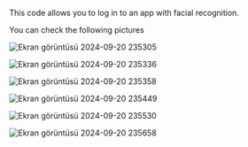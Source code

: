 This code allows you to log in to an app with facial recognition.

You can check the following pictures

![Ekran görüntüsü 2024-09-20 235305](https://github.com/user-attachments/assets/61d1899a-b77b-490e-84fb-00a38919982f) 

![Ekran görüntüsü 2024-09-20 235336](https://github.com/user-attachments/assets/8b96ab13-092c-4624-97a1-1e0b17bebdc3)

![Ekran görüntüsü 2024-09-20 235358](https://github.com/user-attachments/assets/d49dd273-5efc-4a43-8f38-4cb6472082aa)

![Ekran görüntüsü 2024-09-20 235449](https://github.com/user-attachments/assets/ab960dea-c272-4532-9b6a-78dd6092e2fa)

![Ekran görüntüsü 2024-09-20 235530](https://github.com/user-attachments/assets/dc691e1c-965c-472b-9ebe-d0e06f7f3161)

![Ekran görüntüsü 2024-09-20 235658](https://github.com/user-attachments/assets/c25593ad-122a-4626-be5d-5458e83ea899)

